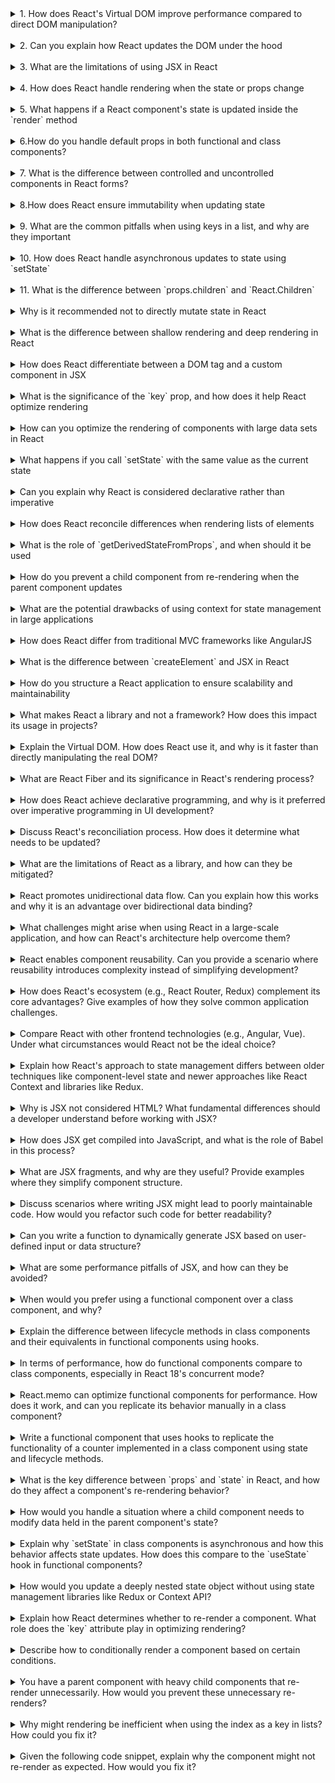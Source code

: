 <details>
<summary>
1. How does React's Virtual DOM improve performance compared to direct DOM manipulation?</summary>

The Virtual DOM is a lightweight copy of the real DOM. React updates the Virtual DOM, calculates the difference (diffing algorithm), and applies changes to the real DOM in batches, reducing costly direct DOM operations.

</details><br />

<details>
<summary>
2. Can you explain how React updates the DOM under the hood</summary>

React uses a reconciliation process:

- It compares the Virtual DOM with a new version after state/props changes.
- It identifies changes using a diffing algorithm.
- Only the necessary changes are updated in the real DOM.
</details><br />

<details>
<summary>
3. What are the limitations of using JSX in React</summary>

- JSX is not valid JavaScript, requiring a compilation step (via Babel).
- Conditional rendering can be verbose.
- Complexity increases with deeply nested JSX.
</details><br />

<details>
<summary>
4. How does React handle rendering when the state or props change</summary>

React triggers a re-render when the state or props change. It re-runs the `render()` method, updates the Virtual DOM, and applies differences to the real DOM.

</details><br />

<details>
<summary>
5. What happens if a React component's state is updated inside the `render` method</summary>

This leads to an infinite loop, as `render` calls `setState`, causing another `render`.

</details><br />

<details>
<summary> 
6.How do you handle default props in both functional and class components?</summary>

- **Functional Components:**  
  Use `defaultProps`:

  ```javascript
  const MyComponent = ({ propName }) => {
    return <div>{propName}</div>;
  };

  MyComponent.defaultProps = {
    propName: "defaultValue",
  };
  ```

- **Class Components:**
  Use `defaultProps` or set default values in the constructor:

  ```javascript
  class MyComponent extends React.Component {
    static defaultProps = {
      propName: "defaultValue",
    };

    render() {
      return <div>{this.props.propName}</div>;
    }
  }
  ```

    </details>
    <br />

<details>
<summary>
7. What is the difference between controlled and uncontrolled components in React forms?</summary>

- **Controlled Component:**  
  Form data is managed by React state. The `value` or `checked` attribute is bound to state, and updates are handled via event handlers.

  Example:

  ```javascript
  import React, { useState } from "react";

  const ControlledForm = () => {
    const [value, setValue] = useState("");

    const handleChange = (event) => {
      setValue(event.target.value);
    };

    return (
      <form>
        <input type="text" value={value} onChange={handleChange} />
        <p>Value: {value}</p>
      </form>
    );
  };
  ```

- **Uncontrolled Component:**  
   Form data is managed by the DOM directly, often accessed using refs. React does not control the input's value.

  Example:

  ```javascript
  import React, { useRef } from "react";

  const UncontrolledForm = () => {
    const inputRef = useRef(null);

    const handleSubmit = (event) => {
      event.preventDefault();
      alert(`Input value: ${inputRef.current.value}`);
    };

    return (
      <form onSubmit={handleSubmit}>
        <input type="text" ref={inputRef} />
        <button type="submit">Submit</button>
      </form>
    );
  };
  ```

  </details>
  <br />

<details>
<summary>
8.How does React ensure immutability when updating state</summary>

React enforces immutability by requiring updates through `setState` (class) or state updater functions (`useState`). This ensures the old state is not modified, enabling the diffing algorithm to work efficiently.

</details><br />

<details>
<summary>
9. What are the common pitfalls when using keys in a list, and why are they important</summary>

- Avoid using array indexes as keys—they lead to bugs with reordering.
- Unique, stable keys ensure React can efficiently update and reorder list items.
</details><br />

<details>
<summary>
10. How does React handle asynchronous updates to state using `setState`</summary>

- `setState` is batched and asynchronous for performance.
- State updates are merged, not replaced, and callbacks can access the latest state.
</details><br />

<details>
<summary>
11. What is the difference between `props.children` and `React.Children`</summary>

- `props.children` is the child node(s) passed to a component.
- `React.Children` provides utility methods (e.g., mapping, counting) for handling `props.children`.
</details><br />

<details>
<summary>
Why is it recommended not to directly mutate state in React</summary>

Directly mutating state:

- Bypasses React's change detection.
- Prevents re-renders.
- Can lead to unpredictable bugs.
</details><br />

<details>
<summary>
What is the difference between shallow rendering and deep rendering in React</summary>

- **Shallow Rendering:** Tests a component without rendering child components.
- **Deep Rendering:** Fully renders the component tree, including children.
</details><br />

<details>
<summary>
How does React differentiate between a DOM tag and a custom component in JSX</summary>

- DOM tags (e.g., `div`, `span`) are lowercase.
- Custom components start with an uppercase letter.
</details><br />

<details>
<summary>
What is the significance of the `key` prop, and how does it help React optimize rendering</summary>

The `key` prop uniquely identifies elements in a list, enabling React to:

- Track and match elements efficiently.
- Prevent unnecessary re-renders or DOM manipulations.
</details><br />

<details>
<summary>
How can you optimize the rendering of components with large data sets in React</summary>

- Use windowing libraries like `react-window` or `react-virtualized`.
- Implement `React.memo` and avoid re-rendering unchanged components.
</details><br />

<details>
<summary>
What happens if you call `setState` with the same value as the current state</summary>

React will skip re-rendering, as it detects no change in state.

</details><br />

<details>
<summary>
Can you explain why React is considered declarative rather than imperative</summary>

React focuses on **what** the UI should look like (declarative) rather than **how** to perform updates (imperative). React abstracts the update logic.

</details><br />

<details>
<summary>
How does React reconcile differences when rendering lists of elements</summary>

React compares elements using their `key` props. Elements with unchanged keys are reused; others are added, updated, or removed.

</details><br />

<details>
<summary>
What is the role of `getDerivedStateFromProps`, and when should it be used</summary>

Used to derive state from props when the state depends on external changes. It's a static lifecycle method in class components.

</details><br />

<details>
<summary>
How do you prevent a child component from re-rendering when the parent component updates</summary>

- Use `React.memo` to memoize functional components.
- Implement `shouldComponentUpdate` in class components.
</details><br />

<details>
<summary>
What are the potential drawbacks of using context for state management in large applications</summary>

- Overuse leads to performance issues due to unnecessary re-renders.
- Difficult to debug and maintain compared to tools like Redux.
</details><br />

<details>
<summary>
How does React differ from traditional MVC frameworks like AngularJS</summary>

- React focuses only on the View layer.
- It uses a unidirectional data flow instead of two-way data binding.
</details><br />

<details>
<summary>
What is the difference between `createElement` and JSX in React</summary>

- `createElement`: A JavaScript function to create React elements.
- JSX: A syntax sugar that compiles into `createElement` calls.
</details><br />

<details>
<summary>
How do you structure a React application to ensure scalability and maintainability</summary>

- Modular file organization (e.g., feature-based, component-based).
- Clear separation of concerns (e.g., state management, API calls, and UI).
- Use tools like TypeScript for type safety and code maintainability.
</details><br />

<details>
<summary>What makes React a library and not a framework? How does this impact its usage in projects?</summary>

React is a **library** because it focuses on the **view layer** (UI) of an application, leaving decisions about routing, state management, and other architectural concerns to the developer or external libraries. This flexibility allows developers to integrate React into existing projects or customize solutions but can lead to additional complexity in choosing tools and setting up configurations.

</details><br />

<details>
<summary>Explain the Virtual DOM. How does React use it, and why is it faster than directly manipulating the real DOM?</summary>

The Virtual DOM is a lightweight JavaScript representation of the real DOM. React updates the Virtual DOM first, performs a **diffing algorithm** to calculate the minimal set of changes, and then applies these changes to the real DOM in a single batch. This reduces **reflows and repaints**, which are costly DOM operations, making updates faster.

</details><br />

<details>
<summary>What are React Fiber and its significance in React's rendering process?</summary>

React Fiber is a reimplementation of React's core algorithm for rendering. It allows React to break rendering into chunks and prioritize tasks (e.g., animations, user input) for better performance. This makes React applications more responsive, especially during heavy updates.

</details><br />

<details>
<summary>How does React achieve declarative programming, and why is it preferred over imperative programming in UI development?</summary>

React uses declarative programming by letting developers specify _what_ the UI should look like based on state, rather than _how_ to achieve it. This simplifies debugging and reduces bugs since React automatically handles DOM updates and state synchronization.

</details><br />

<details>
<summary>Discuss React's reconciliation process. How does it determine what needs to be updated?</summary>

During reconciliation, React compares the Virtual DOM tree before and after a state/prop change using the **diffing algorithm**. It identifies differences and updates only the affected parts of the real DOM. React assumes elements with the same key are the same and reuses them; otherwise, it creates/destroys nodes as needed.

</details><br />

<details>
<summary>What are the limitations of React as a library, and how can they be mitigated?</summary>

- React doesn’t provide solutions for routing or state management out of the box. This can be mitigated by using libraries like **React Router** and **Redux**.
- JSX can be challenging for newcomers; proper training/documentation is needed.
- Large-scale applications may experience performance issues with too many re-renders, which can be mitigated by using **memoization** and tools like **React Profiler**.
</details><br />

<details>
<summary>React promotes unidirectional data flow. Can you explain how this works and why it is an advantage over bidirectional data binding?</summary>

React enforces a top-down data flow, meaning data flows from parent components to child components via props. This simplifies debugging because the flow of data is predictable and unidirectional, as opposed to bidirectional data binding (e.g., in Angular), which can lead to unpredictable state changes when multiple components update the same data.

</details><br />

<details>
<summary>What challenges might arise when using React in a large-scale application, and how can React's architecture help overcome them?</summary>

**Challenges:**

- Managing complex state across the app.
- Component nesting leading to "prop drilling."
- Performance issues with frequent updates.

**Solutions:**

- Use state management tools like **Redux** or **React Context** to manage global state.
- Use **React.memo** and **useCallback** for performance optimizations.
- Employ **code splitting** to improve app load times.
</details><br />

<details>
<summary>React enables component reusability. Can you provide a scenario where reusability introduces complexity instead of simplifying development?</summary>

Over-engineering components to make them reusable can lead to bloated, hard-to-maintain code. For example, a modal component designed to handle all possible use cases (e.g., forms, alerts, media) might become overly complex. A better approach is to split the modal into smaller, focused components.

</details><br />

<details>
<summary>How does React's ecosystem (e.g., React Router, Redux) complement its core advantages? Give examples of how they solve common application challenges.</summary>

- **React Router** provides seamless navigation in SPAs, solving the problem of client-side routing.
- **Redux** centralizes state management, solving the "prop drilling" issue.
- **React Query** simplifies data fetching, caching, and synchronization with the server.

These tools complement React's lightweight nature by addressing gaps without bloating the core library.

</details><br />

<details>
<summary>Compare React with other frontend technologies (e.g., Angular, Vue). Under what circumstances would React not be the ideal choice?</summary>

- React might not be ideal for small apps where its ecosystem overhead is unnecessary (e.g., Vue is simpler for small projects).
- Angular provides a full-fledged framework with more built-in features, making it better for complex enterprise applications with strict conventions.
- React's unopinionated nature requires more setup and tooling, which might deter teams with limited resources.
</details><br />

<details>
<summary>Explain how React's approach to state management differs between older techniques like component-level state and newer approaches like React Context and libraries like Redux.</summary>

Component-level state is localized and managed with **useState** or **class-based setState**, which works well for simple applications. React Context allows sharing state across the component tree but can lead to unnecessary re-renders if overused. Redux provides a more structured way to manage global state with predictable updates, especially for large-scale applications, but adds boilerplate.

</details><br />

<details>
<summary>Why is JSX not considered HTML? What fundamental differences should a developer understand before working with JSX?</summary>

JSX is a syntax extension of JavaScript, not HTML. Unlike HTML:

- JSX uses **camelCase** for attributes (e.g., `className` instead of `class`).
- JSX expressions are JavaScript, so they must be enclosed in `{}`.
- JSX needs to be transpiled into JavaScript before browsers can understand it.
</details><br />

<details>
<summary>How does JSX get compiled into JavaScript, and what is the role of Babel in this process?</summary>

JSX is compiled into **React.createElement()** calls using tools like Babel. For example:

```jsx
<div>Hello</div>
```

Compiles to:

```javascript
React.createElement("div", null, "Hello");
```

Babel handles this transpilation, enabling JSX to work with older browsers.

</details><br />

<details>
<summary>What are JSX fragments, and why are they useful? Provide examples where they simplify component structure.</summary>

JSX fragments (`<>...</>`) allow grouping child elements without adding extra DOM nodes.
Example:

```jsx
<>
  <h1>Title</h1>
  <p>Description</p>
</>
```

This avoids unnecessary `<div>` wrappers, reducing DOM clutter.

</details><br />

<details>
<summary>Discuss scenarios where writing JSX might lead to poorly maintainable code. How would you refactor such code for better readability?</summary>

- Overly nested JSX makes components hard to read.
- Inline logic (e.g., `map` with complex callbacks) can clutter JSX.

**Refactor:**

- Break nested structures into smaller components.
- Move complex logic outside JSX, assigning it to variables or helper functions.
</details><br />

<details>
<summary>Can you write a function to dynamically generate JSX based on user-defined input or data structure?</summary>

```jsx
const generateList = (items) => {
  return items.map((item, index) => <li key={index}>{item}</li>);
};
```

Example usage:

```jsx
<ul>{generateList(["Item 1", "Item 2", "Item 3"])}</ul>
```

</details><br />

<details>
<summary>What are some performance pitfalls of JSX, and how can they be avoided?</summary>

- Frequent re-renders due to inline functions or unnecessary updates. Use **React.memo** or **useCallback** to optimize.
- Large lists rendering without virtualization. Use libraries like **react-window** or **react-virtualized**.
</details><br />

<details>
<summary>When would you prefer using a functional component over a class component, and why?</summary>

Functional components are preferred for simpler syntax, better readability, and the ability to use **hooks** (e.g., `useState`, `useEffect`) for managing state and lifecycle events. They are lightweight and improve performance in React 18's concurrent mode.  
Class components may still be preferred when working with legacy codebases that don't use hooks or if specific lifecycle methods (like `componentDidCatch`) are needed.

</details>  
</br>

<details>
<summary>Explain the difference between lifecycle methods in class components and their equivalents in functional components using hooks.</summary>

- `componentDidMount`: `useEffect(() => { /* logic */ }, []);`
- `componentDidUpdate`: `useEffect(() => { /* logic */ }, [dependency]);`
- `componentWillUnmount`:
  ```javascript
  useEffect(() => {
    return () => {
      // Cleanup logic
    };
  }, []);
  ```
  </details>  
  </br>

<details>
<summary>In terms of performance, how do functional components compare to class components, especially in React 18's concurrent mode?</summary>

Functional components are better with **React's concurrent mode** and allow for **render blocking prevention** through hooks like `useTransition`. They are generally more efficient due to fewer memory allocations and easier optimizations.

</details>  
</br>

<details>
<summary>React.memo can optimize functional components for performance. How does it work, and can you replicate its behavior manually in a class component?</summary>

`React.memo` prevents re-rendering if props haven’t changed:

```javascript
const MemoizedComponent = React.memo(({ value }) => <div>{value}</div>);
```

In class components, you could use `shouldComponentUpdate` to achieve a similar effect:

```javascript
shouldComponentUpdate(nextProps) {
    return nextProps.value !== this.props.value;
}
```

</details>  
</br>

<details>
<summary>Write a functional component that uses hooks to replicate the functionality of a counter implemented in a class component using state and lifecycle methods.</summary>

```javascript
import React, { useState } from "react";

const Counter = () => {
  const [count, setCount] = useState(0);

  return <button onClick={() => setCount(count + 1)}>Count: {count}</button>;
};
```

</details>
</br>

<details>
<summary>What is the key difference between `props` and `state` in React, and how do they affect a component's re-rendering behavior?</summary>

- `props`: Immutable and passed from parent to child; used for rendering dynamic content.
- `state`: Mutable, private to the component; used to store data that changes over time.
Both cause re-renders when updated, but state is local to the component, whereas props are external.
</details>
</br>

<details>
<summary>How would you handle a situation where a child component needs to modify data held in the parent component's state?</summary>

You can pass a callback function from the parent to the child:

```javascript
const Parent = () => {
  const [value, setValue] = useState(0);

  return <Child value={value} increment={() => setValue(value + 1)} />;
};

const Child = ({ value, increment }) => (
  <div>
    <p>{value}</p>
    <button onClick={increment}>Increment</button>
  </div>
);
```

</details>  
</br>

<details>
<summary>Explain why `setState` in class components is asynchronous and how this behavior affects state updates. How does this compare to the `useState` hook in functional components?</summary>

`setState` is asynchronous to allow React to batch multiple state updates for performance. This means that `this.state` may not immediately reflect the new state after calling `setState`. Use the functional form of `setState` to update state based on the previous value:

```javascript
this.setState((prevState) => ({ count: prevState.count + 1 }));
```

`useState` is also asynchronous but updates happen at the same level of granularity.

</details>  
</br>

<details>
<summary>How would you update a deeply nested state object without using state management libraries like Redux or Context API?</summary>

```javascript
const updateNestedState = () => {
  setState((prevState) => ({
    ...prevState,
    level1: {
      ...prevState.level1,
      level2: {
        ...prevState.level1.level2,
        key: newValue,
      },
    },
  }));
};
```

</details>  
</br>

<details>
<summary>Explain how React determines whether to re-render a component. What role does the `key` attribute play in optimizing rendering?</summary>

React re-renders a component if its state or props change. The `key` attribute helps React identify items in a list, preventing unnecessary re-renders by ensuring correct element reuse. Use unique, stable keys:

```javascript
{
  items.map((item) => <div key={item.id}>{item.name}</div>);
}
```

</details>  
</br>

<details>
<summary>Describe how to conditionally render a component based on certain conditions.</summary>

**Ternary Operator:**

```javascript
{
  isLoggedIn ? <Dashboard /> : <Login />;
}
```

**Logical AND:**

```javascript
{
  isLoggedIn && <Dashboard />;
}
```

**if-else in JSX:**

```javascript
if (isLoggedIn) {
  return <Dashboard />;
} else {
  return <Login />;
}
```

</details>  
</br>

<details>
<summary>You have a parent component with heavy child components that re-render unnecessarily. How would you prevent these unnecessary re-renders?</summary>

- Use `React.memo` for functional components.
- Use `shouldComponentUpdate` or `PureComponent` for class components.
- Memoize callbacks with `useCallback`.
- Memoize derived values with `useMemo`.  
  Example with `React.memo`:

```javascript
const Child = React.memo(({ value }) => <div>{value}</div>);
```

</details>  
</br>
<!-- 
<!-- <details>
<summary>What are the performance implications of rendering a large list in React, and how would you optimize it? Can you describe how libraries like `react-window` or `react-virtualized` solve this issue?</summary>

Rendering large lists can degrade performance due to DOM overhead. Optimization techniques:

- **Windowing:** Render only visible items using libraries like `react-window`.
  Example:

```javascript
import { FixedSizeList as List } from "react-window";

const MyList = ({ items }) => (
  <List height={500} itemCount={items.length} itemSize={35}>
    {({ index, style }) => <div style={style}>{items[index]}</div>}
  </List>
);
```

</details>
</br> -->

<details>
<summary>Why might rendering be inefficient when using the index as a key in lists? How could you fix it?</summary>

Using the index as a key can cause React to reuse incorrect components when reordering items.
**Fix:** Use unique IDs as keys:

```javascript
{
  items.map((item) => <li key={item.id}>{item.text}</li>);
}
```

</details>
</br>

<details>
<summary>Given the following code snippet, explain why the component might not re-render as expected. How would you fix it?</summary>

answer

```javascript
class MyComponent extends React.Component {
  state = { count: 0 };

  increment = () => {
    this.setState({ count: this.state.count + 1 });
    this.setState({ count: this.state.count + 1 });
  };

  render() {
    return <button onClick={this.increment}>Click Me</button>;
  }
}
```

Both `setState` calls use the stale state.
Use the functional form of `setState`:

```javascript
increment = () => {
  this.setState((prevState) => ({ count: prevState.count + 1 }));
  this.setState((prevState) => ({ count: prevState.count + 1 }));
};
```

answer

</details>
</br>
